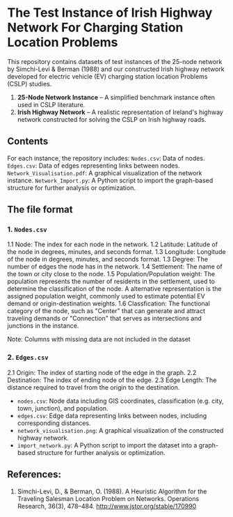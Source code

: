 # The Test Instance of Irish Highway Network For Charging Station Location Problems

This repository contains datasets of test instances of the 25-node network by Simchi-Levi & Berman (1988) and our constructed Irish highway network developed for electric vehicle (EV) charging station location Problems (CSLP) studies.

1. **25-Node Network Instance** – A simplified benchmark instance often used in CSLP literature.
2. **Irish Highway Network** – A realistic representation of Ireland's highway network constructed for solving the CSLP on Irish highway roads.

## Contents

For each instance, the repository includes:
  `Nodes.csv`: Data of nodes.
  `Edges.csv`: Data of edges representing links between nodes.
  `Network_Visualisation.pdf`: A graphical visualization of the network instance.
  `Network_Import.py`: A Python script to import the graph-based structure for further analysis or optimization.

## The file format

### 1. `Nodes.csv`
1.1 Node: <integer>
    The index for each node in the network.
1.2 Latitude: <string>
    Latitude of the node in degrees, minutes, and seconds format.
1.3 Longitude: <string>
    Longitude of the node in degrees, minutes, and seconds format.
1.3 Degree: <integer>
    The number of edges the node has in the network.
1.4 Settlement: <string>
    The name of the town or city close to the node.
1.5 Population/Population weight: <integer>
    The population represents the number of residents in the settlement, used to determine the classification of the node.
    A alternative representation is the assigned population weight, commonly used to estimate potential EV demand or origin-destination weights.
1.6 Classfication: <string>
    The functional category of the node, such as "Center" that can generate and attract traveling demands or "Connection" that serves as intersections and junctions in the instance.
    
Note: Columns with missing data are not included in the dataset

   

### 2. `Edges.csv`
2.1 Origin: <integer>
   The index of starting node of the edge in the graph.
2.2 Destination: <integer>
   The index of ending node of the edge.
2.3 Edge Length: <real>
   The distance required to travel from the origin to the destination.




- `nodes.csv`: Node data including GIS coordinates, classification (e.g. city, town, junction), and population.
- `edges.csv`: Edge data representing links between nodes, including corresponding distances.
- `network_visualisation.png`: A graphical visualization of the constructed highway network.
- `import_network.py`: A Python script to import the dataset into a graph-based structure for further analysis or optimization.

## References:
1. Simchi-Levi, D., & Berman, O. (1988). A Heuristic Algorithm for the Traveling Salesman Location Problem on Networks. Operations Research, 36(3), 478–484. http://www.jstor.org/stable/170990
